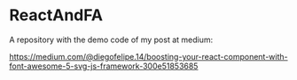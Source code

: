 # ReactAndFA
A repository with the demo code of my post at medium:

https://medium.com/@diegofelipe.14/boosting-your-react-component-with-font-awesome-5-svg-js-framework-300e51853685
